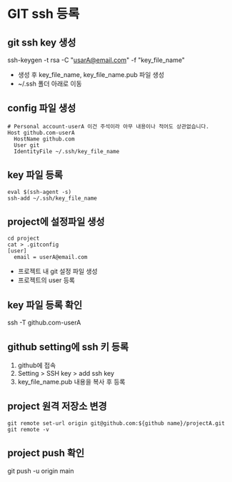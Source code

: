 # GIT ssh 등록

## git ssh key 생성
ssh-keygen -t rsa -C "usarA@email.com" -f "key_file_name"

- 생성 후 key_file_name, key_file_name.pub 파일 생성
- ~/.ssh 폴더 아래로 이동

## config 파일 생성
```
# Personal account-userA 이건 주석이라 아무 내용이나 적어도 상관없습니다. 
Host github.com-userA
  HostName github.com
  User git
  IdentityFile ~/.ssh/key_file_name
```

## key 파일 등록
```
eval $(ssh-agent -s)
ssh-add ~/.ssh/key_file_name
```


## project에 설정파일 생성
```
cd project
cat > .gitconfig
[user]
  email = userA@email.com
```
- 프로젝트 내 git 설정 파일 생성
- 프로젝트의 user 등록


## key 파일 등록 확인
ssh -T github.com-userA


## github setting에 ssh 키 등록
1. github에 접속
2. Setting > SSH key > add ssh key
3. key_file_name.pub 내용을 복사 후 등록


## project 원격 저장소 변경
```
git remote set-url origin git@github.com:${github name}/projectA.git
git remote -v 
```


## project push 확인
git push -u origin main


